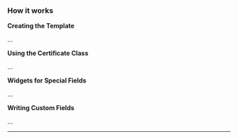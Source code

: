 ### How it works

**Creating the Template**

...


**Using the Certificate Class**

...


**Widgets for Special Fields**

...


**Writing Custom Fields**

...

***

